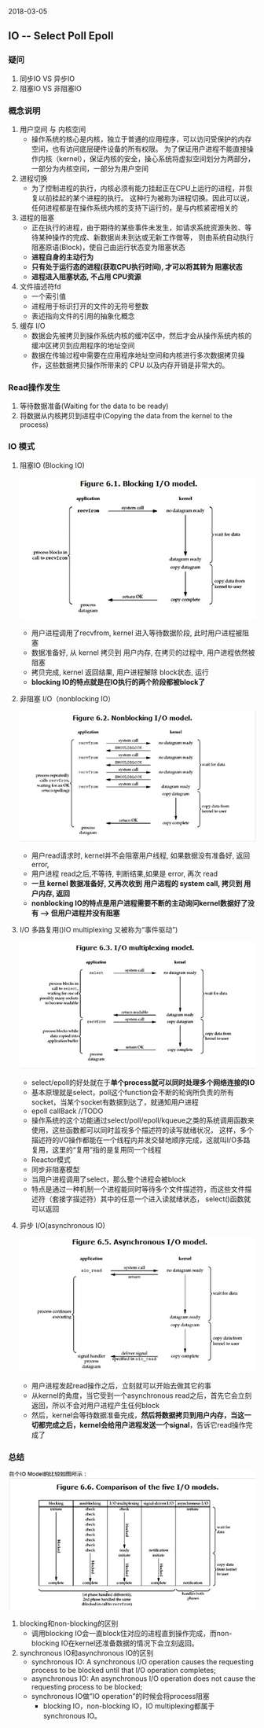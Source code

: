 2018-03-05

## IO -- Select Poll Epoll 

### 疑问
1. 同步IO VS 异步IO
2. 阻塞IO VS 非阻塞IO

### 概念说明
1. 用户空间 与 内核空间
    - 操作系统的核心是内核，独立于普通的应用程序，可以访问受保护的内存空间，也有访问底层硬件设备的所有权限。
    为了保证用户进程不能直接操作内核（kernel），保证内核的安全，操心系统将虚拟空间划分为两部分，一部分为内核空间，一部分为用户空间
2. 进程切换
    - 为了控制进程的执行，内核必须有能力挂起正在CPU上运行的进程，并恢复以前挂起的某个进程的执行。
    这种行为被称为进程切换。因此可以说，任何进程都是在操作系统内核的支持下运行的，是与内核紧密相关的
3. 进程的阻塞
    - 正在执行的进程，由于期待的某些事件未发生，如请求系统资源失败、等待某种操作的完成、新数据尚未到达或无新工作做等，
    则由系统自动执行阻塞原语(Block)，使自己由运行状态变为阻塞状态
    - **进程自身的主动行为**
    - **只有处于运行态的进程(获取CPU执行时间), 才可以将其转为 阻塞状态**
    - **进程进入阻塞状态, 不占用 CPU资源**
4. 文件描述符fd
    - 一个索引值
    - 进程用于标识打开的文件的无符号整数
    - 表述指向文件的引用的抽象化概念
5. 缓存 I/O
    - 数据会先被拷贝到操作系统内核的缓冲区中，然后才会从操作系统内核的缓冲区拷贝到应用程序的地址空间
    - 数据在传输过程中需要在应用程序地址空间和内核进行多次数据拷贝操作，这些数据拷贝操作所带来的 CPU 以及内存开销是非常大的。

### Read操作发生
1. 等待数据准备(Waiting for the data to be ready)
2. 将数据从内核拷贝到进程中(Copying the data from the kernel to the process)

### IO 模式
1. 阻塞IO (Blocking IO)

    ![](1.jpg)

    - 用户进程调用了recvfrom, kernel 进入等待数据阶段, 此时用户进程被阻塞
    - 数据准备好, 从 kernel 拷贝到 用户内存, 在拷贝的过程中, 用户进程依然被阻塞
    - 拷贝完成, kernel 返回结果, 用户进程解除 block状态, 运行
    - **blocking IO的特点就是在IO执行的两个阶段都被block了**

2. 非阻塞 I/O（nonblocking IO）

    ![](2.jpg)
    
    - 用户read请求时, kernel并不会阻塞用户线程, 如果数据没有准备好, 返回 error, 
    - 用户进程 read之后,不等待, 判断结果,如果是 error, 再次 read
    - **一旦 kernel 数据准备好, 又再次收到 用户进程的 system call, 拷贝到 用户内存, 返回**
    - **nonblocking IO的特点是用户进程需要不断的主动询问kernel数据好了没有 --> 但用户进程并没有阻塞**
    
3. I/O 多路复用()IO multiplexing 又被称为“事件驱动”)

    ![](3.jpg)

    - select/epoll的好处就在于**单个process就可以同时处理多个网络连接的IO**
    - 基本原理就是select，poll这个function会不断的轮询所负责的所有socket，当某个socket有数据到达了，就通知用户进程
    - epoll callBack //TODO
    - 操作系统的这个功能通过select/poll/epoll/kqueue之类的系统调用函数来使用，这些函数都可以同时监视多个描述符的读写就绪状况，
      这样，多个描述符的I/O操作都能在一个线程内并发交替地顺序完成，这就叫I/O多路复用，这里的“复用”指的是复用同一个线程
    - Reactor模式
    - 同步非阻塞模型
    - 当用户进程调用了select，那么整个进程会被block
    - 特点是通过一种机制一个进程能同时等待多个文件描述符，而这些文件描述符（套接字描述符）其中的任意一个进入读就绪状态，
        select()函数就可以返回
    
4. 异步 I/O(asynchronous IO)

    ![](4.jpg)

    - 用户进程发起read操作之后，立刻就可以开始去做其它的事
    - 从kernel的角度，当它受到一个asynchronous read之后，首先它会立刻返回，所以不会对用户进程产生任何block
    - 然后，kernel会等待数据准备完成，**然后将数据拷贝到用户内存，当这一切都完成之后，kernel会给用户进程发送一个signal**，告诉它read操作完成了


### 总结

   ![](5.jpg)

1. blocking和non-blocking的区别
    - 调用blocking IO会一直block住对应的进程直到操作完成，而non-blocking IO在kernel还准备数据的情况下会立刻返回。
2. synchronous IO和asynchronous IO的区别
    - synchronous IO:  A synchronous I/O operation causes the requesting process to be blocked until that I/O operation completes;
    - asynchronous IO: An asynchronous I/O operation does not cause the requesting process to be blocked;
    - synchronous IO做”IO operation”的时候会将process阻塞
        - blocking IO，non-blocking IO，IO multiplexing都属于synchronous IO。
    

   